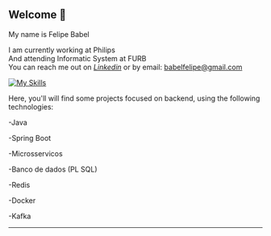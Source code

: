 <h2> Welcome 👋</h2>
My name is Felipe Babel

I am currently working at Philips
\
And attending Informatic System at FURB
\
You can reach me out on <a href="https://www.linkedin.com/in/felipebabel/"><i>Linkedin</i></a> or by email: babelfelipe@gmail.com



[![My Skills](https://skillicons.dev/icons?i=java,spring,mysql,docker,py,redis)](https://skillicons.dev)

Here, you'll will find some projects focused on backend, using the following technologies:
<p>-Java</p> 
<p>-Spring Boot</p>
<p>-Microsservicos</p>
<p>-Banco de dados (PL SQL)</p>
<p>-Redis</p>
<p>-Docker</p>
<p>-Kafka</p>

<hr>

